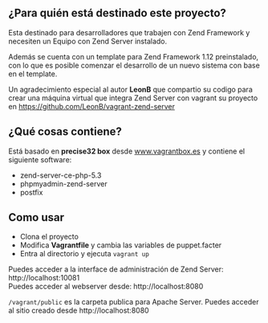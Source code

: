 ## ¿Para quién está destinado este proyecto?

Esta destinado para desarrolladores que trabajen con Zend Framework y necesiten un 
Equipo con Zend Server instalado. 

Además se cuenta con un template para Zend Framework 1.12 preinstalado,
con lo que es posible comenzar el desarrollo de un nuevo sistema con base en el template.

Un agradecimiento especial al autor **LeonB** que compartio su codigo para crear una
máquina virtual que integra Zend Server con vagrant su proyecto en https://github.com/LeonB/vagrant-zend-server

## ¿Qué cosas contiene? ##
Está basado en **precise32 box** desde www.vagrantbox.es y contiene el siguiente software:

* zend-server-ce-php-5.3
* phpmyadmin-zend-server
* postfix

## Como usar ##
* Clona el proyecto
* Modifica **Vagrantfile** y cambia las variables de puppet.facter 
* Entra al directorio y ejecuta `vagrant up`

Puedes acceder a la interface de administración de Zend Server: http://localhost:10081<br />
Puedes acceder al webserver desde: http://localhost:8080

`/vagrant/public` es la carpeta publica para Apache Server.
Puedes acceder al sitio creado desde http://localhost:8080
